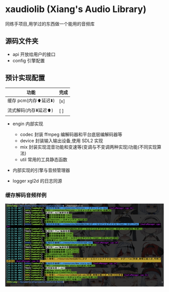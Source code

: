 # xaudiolib (Xiang's Audio Library)

同练手项目,用学过的东西做一个能用的音频库

## 源码文件夹

-   api
    开放给用户的接口
-   config
    引擎配置

## 预计实现配置

| 功能               | 完成  |
|------------------|-----|
| 缓存 pcm(内存⬆️延迟⬇️) | [x] |
| 流式解码(内存⬇️延迟⬆️)   | [ ] |

-   engin
    内部实现
    -   codec 封装 ffmpeg 编解码器和平台底层编解码器等
    -   device 封装输入输出设备,使用 SDL2 实现
    -   mix 封装实现混音功能和变速等(变调与不变调两种实现)功能(不同实现算法)
    -   util 常用的工具静态函数
-   内部实现的引擎与音频管理器

-   logger xgl2d 的日志同源

### 缓存解码音频样例
![decodesample](decodesample.jpg)
